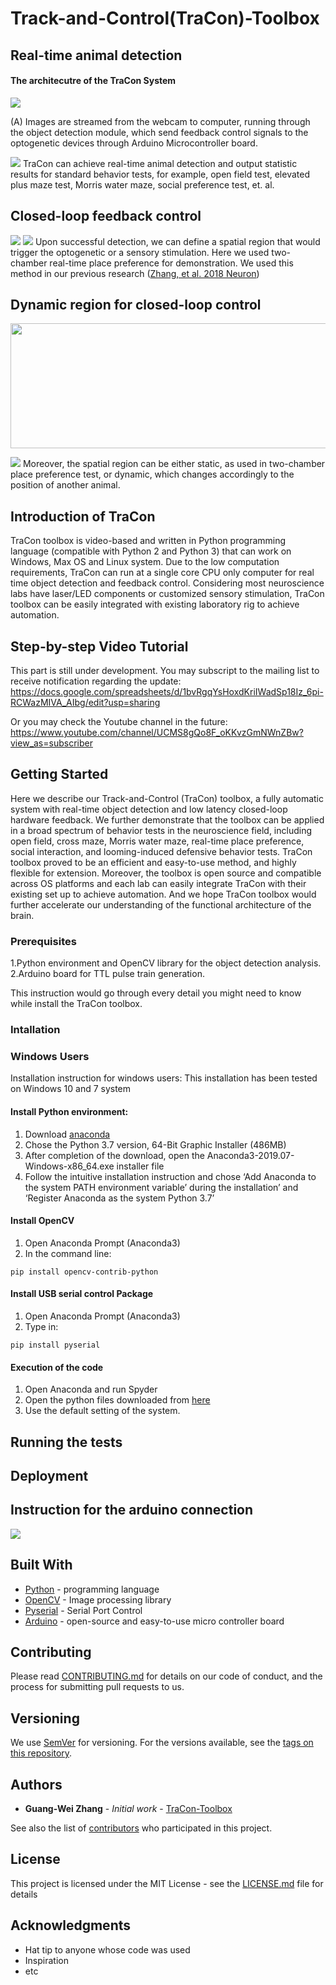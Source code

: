 # Track-and-Control(TraCon)-Toolbox
## Real-time animal detection
#### The architecutre of the TraCon System
![](Images/Architecture.jpg)

(A)	Images are streamed from the webcam to computer, running through the object detection module, which send feedback control signals to the optogenetic devices through Arduino Microcontroller board. 

![](Gif_folder/demo_1.gif)
TraCon can achieve real-time animal detection and output statistic results for standard behavior tests, for example, open field test, elevated plus maze test, Morris water maze, social preference test, et. al.

## Closed-loop feedback control
![](Gif_folder/Demo_closedLoop.gif)
![](Images/DAT_RTPP.jpg)
Upon successful detection, we can define a spatial region that would trigger the optogenetic or a sensory stimulation. Here we used two-chamber real-time place preference for demonstration. We used this method in our previous research ([Zhang, et al. 2018 Neuron](https://www.researchgate.net/publication/327064654_Transforming_Sensory_Cues_into_Aversive_Emotion_via_Septal-Habenular_Pathway))

## Dynamic region for closed-loop control
<p align="center">
  <img width = "600" height = "200" src="Gif_folder/demo_social.gif">
</p>

![](Images/Dynamic_stimulation.jpg)
Moreover, the spatial region can be either static, as used in two-chamber place preference test, or dynamic, which changes accordingly to the position of another animal.    

## Introduction of TraCon

TraCon toolbox is video-based and written in Python programming language (compatible with Python 2 and Python 3) that can work on Windows, Max OS and Linux system. Due to the low computation requirements, TraCon can run at a single core CPU only computer for real time object detection and feedback control. Considering most neuroscience labs have laser/LED components or customized sensory stimulation, TraCon toolbox can be easily integrated with existing laboratory rig to achieve automation. 


## Step-by-step Video Tutorial
This part is still under development. You may subscript to the mailing list to receive notification regarding the update:
https://docs.google.com/spreadsheets/d/1bvRgqYsHoxdKriIWadSp18Iz_6pi-RCWazMIVA_AIbg/edit?usp=sharing

Or you may check the Youtube channel in the future:
https://www.youtube.com/channel/UCMS8gQo8F_oKKvzGmNWnZBw?view_as=subscriber


## Getting Started

Here we describe our Track-and-Control (TraCon) toolbox, a fully automatic system with real-time object detection and low latency closed-loop hardware feedback. We further demonstrate that the toolbox can be applied in a broad spectrum of behavior tests in the neuroscience field, including open field, cross maze, Morris water maze, real-time place preference, social interaction, and looming-induced defensive behavior tests. TraCon toolbox proved to be an efficient and easy-to-use method, and highly flexible for extension. Moreover, the toolbox is open source and compatible across OS platforms and each lab can easily integrate TraCon with their existing set up to achieve automation. And we hope TraCon toolbox would further accelerate our understanding of the functional architecture of the brain. 

### Prerequisites

1.Python environment and OpenCV library for the object detection analysis.
2.Arduino board for TTL pulse train generation.

This instruction would go through every detail you might need to know while install the TraCon toolbox.


### Intallation

### Windows Users
Installation instruction for windows users:
This installation has been tested on Windows 10 and 7 system

#### Install Python environment:
1.	Download [anaconda](www.anaconda.com/distribution/)
2.	Chose the Python 3.7 version, 64-Bit Graphic Installer (486MB)
3.	After completion of the download, open the Anaconda3-2019.07-Windows-x86_64.exe installer file
4.	Follow the intuitive installation instruction and chose ‘Add Anaconda to the system PATH environment variable’ during the installation’ and ‘Register Anaconda as the system Python 3.7’

#### Install OpenCV
1.	Open Anaconda Prompt (Anaconda3)
2.	In the command line:
```
pip install opencv-contrib-python
```
#### Install USB serial control Package
1.	Open Anaconda Prompt (Anaconda3)
2.	Type in:
```
pip install pyserial 
```
#### Execution of the code
1.	Open Anaconda and run Spyder
2.	Open the python files downloaded from [here](http://github.com/GuangWei-Zhang/TraCon-Toolbox/Python_scripts)
3.	Use the default setting of the system.


## Running the tests


## Deployment

## Instruction for the arduino connection
![](Images/Arduino.jpg)

## Built With

* [Python](https://www.python.org) - programming language
* [OpenCV](https://opencv.org) - Image processing library
* [Pyserial](https://pypi.org/project/pyserial/) - Serial Port Control
* [Arduino](https://www.arduino.cc) - open-source and easy-to-use micro controller board 

## Contributing

Please read [CONTRIBUTING.md](https://gist.github.com/PurpleBooth/b24679402957c63ec426) for details on our code of conduct, and the process for submitting pull requests to us.

## Versioning

We use [SemVer](http://semver.org/) for versioning. For the versions available, see the [tags on this repository](https://github.com/your/project/tags). 

## Authors

* **Guang-Wei Zhang** - *Initial work* - [TraCon-Toolbox](https://github.com/guangWei-Zhang/)

See also the list of [contributors](https://github.com/guangWei-Zhang/TraCon-Toolbox/contributors) who participated in this project.

## License

This project is licensed under the MIT License - see the [LICENSE.md](LICENSE.md) file for details

## Acknowledgments

* Hat tip to anyone whose code was used
* Inspiration
* etc

